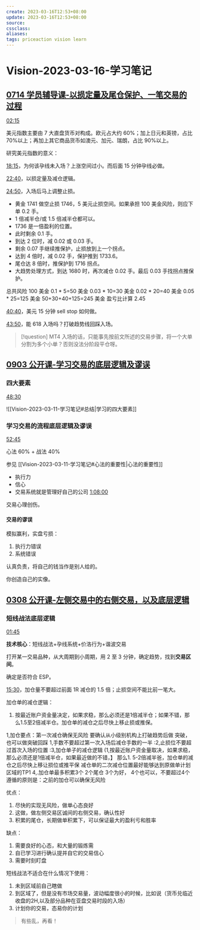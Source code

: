 ```yaml
---
create: 2023-03-16T12:53+08:00
update: 2023-03-16T12:53+08:00
source:
cssclass:
aliases:
tags: priceaction vision learn
---
```


# Vision-2023-03-16-学习笔记

## [0714 学员辅导课-以损定量及尾仓保护、一笔交易的过程](https://www.bilibili.com/video/BV1Vd4y1Q7ir)

[02:15](https://www.bilibili.com/video/BV1Vd4y1Q7ir#t=02:15)

美元指数主要由 7 大直盘货币对构成。欧元占大约 60%；加上日元和英镑，占比 70%以上；再加上其它商品货币如澳元、加元、瑞朗，占比 90%以上。

研究美元指数的意义：

[18:15](https://www.bilibili.com/video/BV1Vd4y1Q7ir#t=18:15)，为何该孕线未入场？上涨空间过小。而后面 15 分钟孕线必做。

[22:40](https://www.bilibili.com/video/BV1Vd4y1Q7ir#t=22:40)，以损定量及减仓逻辑。

[24:50](https://www.bilibili.com/video/BV1Vd4y1Q7ir#t=24:50)，入场后马上调整止损。

- 黄金 1741 做空止损 1746，5 美元止损空间。如果承担 100 美金风险，则应下单 0.2 手。
- 1 倍减半仓/或 1.5 倍减半仓都可以。
- 1736 是一倍盈利的位置。
- 此时剩余 0.1 手。
- 到达 2 位时，减 0.02 或 0.03 手。
- 剩余 0.07 手继续推保护，止损放到上一个拐点。
- 达到 4 倍时，减 0.02 手，保护推到 1733.6。
- 尾仓达 8 倍时，推保护到 1716 拐点。
- 大趋势处理方式，到达 1680 时，再次减仓 0.02 手。最后 0.03 手找拐点推保护。

总共风险 100 美金
0.1 \* 5=50 美金
0.03 \* 10=30 美金
0.02 \* 20=40 美金
0.05 \* 25=125 美金
50+30+40+125=245 美金
盈亏比计算 2.45

[40:40](https://www.bilibili.com/video/BV1Vd4y1Q7ir#t=40:40)，美元 15 分钟 sell stop 如何做。

[43:50](https://www.bilibili.com/video/BV1Vd4y1Q7ir#t=43:50)，能 618 入场吗？打破趋势线回踩入场。

> [!question] MT4 入场的话，只能事先按前文所述的交易步骤，将一个大单分割为多个小单？否则没法分阶段平仓呀。

## [0903 公开课-学习交易的底层逻辑及谬误](https://www.bilibili.com/video/BV1bG411G7fZ)

### 四大要素

[48:30](https://www.bilibili.com/video/BV1bG411G7fZ#t=48:30)

![[Vision-2023-03-11-学习笔记#总结|学习的四大要素]]

### 学习交易的流程底层逻辑及谬误

[52:45](https://www.bilibili.com/video/BV1bG411G7fZ#t=52:45)

心法 60% + 战法 40%

参见 [[Vision-2023-03-11-学习笔记#心法的重要性|心法的重要性]]

- 执行力
- 信心
- 交易系统就是管理好自己的公司 [1:08:00](https://www.bilibili.com/video/BV1bG411G7fZ#t=1:08:00)

交易心理创伤。

#### 交易的谬误

模拟赢利，实盘亏损：

1. 执行力错误
1. 系统错误

认真负责，将自己的钱当作是别人给的。

你创造自己的实像。

## [0308 公开课-左侧交易中的右侧交易，以及底层逻辑](https://www.bilibili.com/video/BV1nu411B7EX)

### 短线战法底层逻辑

[01:45](https://www.bilibili.com/video/BV1nu411B7EX#t=01:45)

**技术核心**：短线战法+孕线系统+价洛行为+谐波交易

打开某一交易品种，从大周期到小周期，用 2 至 3 分钟，确定趋势，找到**交易区间**。

确定是否符合 ESP。

[15:30](https://www.bilibili.com/video/BV1nu411B7EX#t=15:30)，加仓量不要超过前面 1R 减仓的 1.5 倍；止损空间不能比前一笔大。

加仓单的减仓逻辑：

1. 按最近账户资金量决定，如果求稳，那么必须还是1倍减半仓；如果不错，那么1.5至2倍减半仓。加仓单的减仓之后尽快上移止损或推保。

1,加仓要点：第一次减仓确保无风险
要确认从小级别机构上打破趋势后做
突破，也可以做突破回踩
1,手数不要超过第一次入场后减仓手数的一半
:2,止损位不要超过首次入场的位置
:3,加仓单子的减仓逻辑
(1,按最近账户资金量取决，如果求稳，
那么必须还是1倍减半仓，如果最近做的不错，】
那么1.
5-2倍减半爸，加仓单的减仓之后尽快上移让损位或推平保
减仓单的二次减仓位置最好能够达到原做单计划区域的TP1
4,.加仓单最多积累3个
2个尾仓
3个为好，
4个也可以，不要超过4个
遵循的原则是：之前的加仓可以确保无风险

优点：

1. 尽快的实现无风险，做单心态良好
2. 这做，做左侧交易区诚间的右侧交易，确认性好
3. 积累的尾仓，长期做单积累下，可以保证最大的盈利亏和胜率

缺点：

1. 需要良好的心态，和大量的锻炼需
2. 自已学习进行确认提并自它的交易信心
3. 需要时刻盯盘

短线战法不适合在什么情况下使用：

1. 未到区域前自己瞎做
2. 到区域了，但是没有市场交易量，波动幅度很小的时候，比如说（货币兑临近收盘的2H,以及部分品种在亚盘交易时段的入场）
3. 计划你的交易，态易你的计划

> 有些乱，再看！
